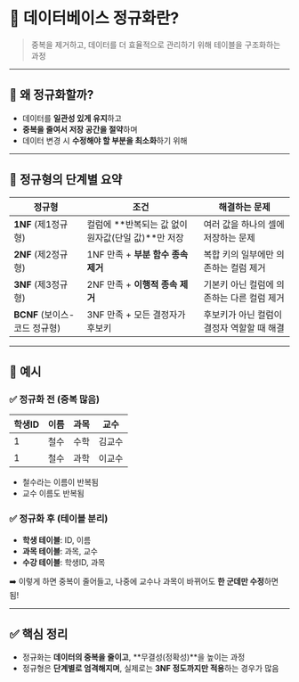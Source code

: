 # 📘 **데이터베이스 정규화란?**

> 중복을 제거하고, 데이터를 더 효율적으로 관리하기 위해 테이블을 구조화하는 과정
> 

---

## 🎯 **왜 정규화할까?**

- 데이터를 **일관성 있게 유지**하고
- **중복을 줄여서 저장 공간을 절약**하며
- 데이터 변경 시 **수정해야 할 부분을 최소화**하기 위해

---

## 🧩 **정규형의 단계별 요약**

| 정규형 | 조건 | 해결하는 문제 |
| --- | --- | --- |
| **1NF** (제1정규형) | 컬럼에 **반복되는 값 없이 원자값(단일 값)**만 저장 | 여러 값을 하나의 셀에 저장하는 문제 |
| **2NF** (제2정규형) | 1NF 만족 + **부분 함수 종속 제거** | 복합 키의 일부에만 의존하는 컬럼 제거 |
| **3NF** (제3정규형) | 2NF 만족 + **이행적 종속 제거** | 기본키 아닌 컬럼에 의존하는 다른 컬럼 제거 |
| **BCNF** (보이스-코드 정규형) | 3NF 만족 + 모든 결정자가 후보키 | 후보키가 아닌 컬럼이 결정자 역할할 때 해결 |

---

## 📝 **예시**

### ✅ 정규화 전 (중복 많음)

| 학생ID | 이름 | 과목 | 교수 |
| --- | --- | --- | --- |
| 1 | 철수 | 수학 | 김교수 |
| 1 | 철수 | 과학 | 이교수 |
- 철수라는 이름이 반복됨
- 교수 이름도 반복됨

### ✅ 정규화 후 (테이블 분리)

- **학생 테이블**: ID, 이름
- **과목 테이블**: 과목, 교수
- **수강 테이블**: 학생ID, 과목

➡️ 이렇게 하면 중복이 줄어들고, 나중에 교수나 과목이 바뀌어도 **한 군데만 수정**하면 됨!

---

## ✅ **핵심 정리**

- 정규화는 **데이터의 중복을 줄이고**, **무결성(정확성)**을 높이는 과정
- 정규형은 **단계별로 엄격해지며**, 실제로는 **3NF 정도까지만 적용**하는 경우가 많음
